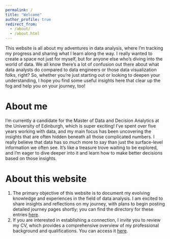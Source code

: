 ```yaml
---
permalink: /
title: "Welcome"
author_profile: true
redirect_from: 
  - /about/
  - /about.html
---
```

This website is all about my adventures in data analysis, where I’m tracking my progress and sharing what I learn along the way. I really wanted to create a space not just for myself, but for anyone else who’s diving into the world of data. We all know there’s a lot of confusion out there about what data analysts do compared to data engineers or those data visualization folks, right? So, whether you’re just starting out or looking to deepen your understanding, I hope you find some useful insights here that clear up the fog and help you on your journey, too!

About me
======
I’m currently a candidate for the Master of Data and Decision Analytics at the University of Edinburgh, which is super exciting! I’ve spent over five years working with data, and my main focus has been uncovering the insights that are often hidden beneath all those complicated numbers. I really believe that data has so much more to say than just the surface-level information we often see. It’s like a treasure trove waiting to be explored, and I’m eager to dive deeper into it and learn how to make better decisions based on those insights.

About this website
======
1. The primary objective of this website is to document my evolving knowledge and experiences in the field of data analysis. I am excited to share insights and reflections on my journey, with plans to begin posting detailed journey pages shortly; you can find the directory for these entries [here]().
2. If you are interested in establishing a connection, I invite you to review my CV, which provides a comprehensive overview of my professional background and qualifications. You can access it [here](https://nguyen-nhat-minh.github.io/online-cv).
